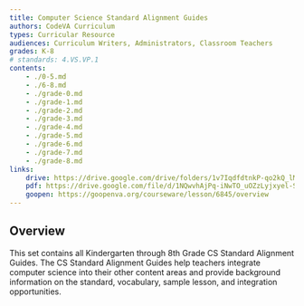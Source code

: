 ```yaml
---
title: Computer Science Standard Alignment Guides
authors: CodeVA Curriculum
types: Curricular Resource
audiences: Curriculum Writers, Administrators, Classroom Teachers
grades: K-8
# standards: 4.VS.VP.1
contents:
    - ./0-5.md
    - ./6-8.md
    - ./grade-0.md
    - ./grade-1.md
    - ./grade-2.md
    - ./grade-3.md
    - ./grade-4.md
    - ./grade-5.md
    - ./grade-6.md
    - ./grade-7.md
    - ./grade-8.md
links:
    drive: https://drive.google.com/drive/folders/1v7IqdfdtnkP-qo2kQ_lMgcnQU3mQB3fU
    pdf: https://drive.google.com/file/d/1NQwvhAjPq-iNwTO_uOZzLyjxyel-Sf6B/view
    goopen: https://goopenva.org/courseware/lesson/6845/overview
---
```


## Overview

This set contains all Kindergarten through 8th Grade CS Standard Alignment Guides. The CS Standard Alignment Guides help teachers integrate computer science into their other content areas and provide background information on the standard, vocabulary, sample lesson, and integration opportunities.